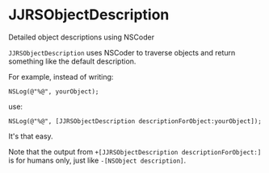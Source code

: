 # JJRSObjectDescription
Detailed object descriptions using NSCoder

`JJRSObjectDescription` uses NSCoder to traverse objects and return something like the default description.

For example, instead of writing:

```objc
NSLog(@"%@", yourObject);
```

use:

```objc
NSLog(@"%@", [JJRSObjectDescription descriptionForObject:yourObject]);
```

It's that easy.

Note that the output from  `+[JJRSObjectDescription descriptionForObject:]` is for humans only, just like `-[NSObject description]`.
